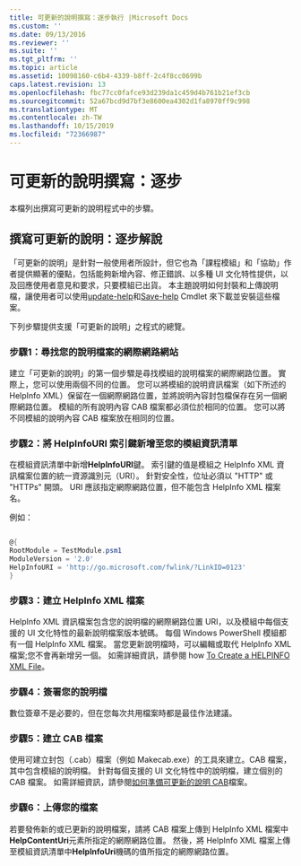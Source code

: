 ```yaml
---
title: 可更新的說明撰寫：逐步執行 |Microsoft Docs
ms.custom: ''
ms.date: 09/13/2016
ms.reviewer: ''
ms.suite: ''
ms.tgt_pltfrm: ''
ms.topic: article
ms.assetid: 10098160-c6b4-4339-b8ff-2c4f8cc0699b
caps.latest.revision: 13
ms.openlocfilehash: fbc77cc0fafce93d239da1c459d4b761b21ef3cb
ms.sourcegitcommit: 52a67bcd9d7bf3e8600ea4302d1fa8970ff9c998
ms.translationtype: MT
ms.contentlocale: zh-TW
ms.lasthandoff: 10/15/2019
ms.locfileid: "72366987"
---
```

# <a name="updatable-help-authoring-step-by-step"></a>可更新的說明撰寫：逐步

本檔列出撰寫可更新的說明程式中的步驟。

## <a name="authoring-updatable-help-step-by-step"></a>撰寫可更新的說明：逐步解說

「可更新的說明」是針對一般使用者所設計，但它也為「課程模組」和「協助」作者提供顯著的優點，包括能夠新增內容、修正錯誤、以多種 UI 文化特性提供，以及回應使用者意見和要求，只要模組已出貨。 本主題說明如何封裝和上傳說明檔，讓使用者可以使用[update-help](/powershell/module/Microsoft.PowerShell.Core/Update-Help)和[Save-help](/powershell/module/Microsoft.PowerShell.Core/Save-Help) Cmdlet 來下載並安裝這些檔案。

下列步驟提供支援「可更新的說明」之程式的總覽。

### <a name="step-1-find-an-internet-site-for-your-help-files"></a>步驟1：尋找您的說明檔案的網際網路網站

建立「可更新的說明」的第一個步驟是尋找模組的說明檔案的網際網路位置。 實際上，您可以使用兩個不同的位置。 您可以將模組的說明資訊檔案（如下所述的 HelpInfo XML）保留在一個網際網路位置，並將說明內容封包檔保存在另一個網際網路位置。 模組的所有說明內容 CAB 檔案都必須位於相同的位置。 您可以將不同模組的說明內容 CAB 檔案放在相同的位置。

### <a name="step-2-add-a-helpinfouri-key-to-your-module-manifest"></a>步驟2：將 HelpInfoURI 索引鍵新增至您的模組資訊清單

在模組資訊清單中新增**HelpInfoURI**鍵。 索引鍵的值是模組之 HelpInfo XML 資訊檔案位置的統一資源識別元（URI）。 針對安全性，位址必須以 "HTTP" 或 "HTTPs" 開頭。 URI 應該指定網際網路位置，但不能包含 HelpInfo XML 檔案名。

例如：

```powershell

@{
RootModule = TestModule.psm1
ModuleVersion = '2.0'
HelpInfoURI = 'http://go.microsoft.com/fwlink/?LinkID=0123'
}
```

### <a name="step-3-create-a-helpinfo-xml-file"></a>步驟3：建立 HelpInfo XML 檔案

HelpInfo XML 資訊檔案包含您的說明檔的網際網路位置 URI，以及模組中每個支援的 UI 文化特性的最新說明檔案版本號碼。 每個 Windows PowerShell 模組都有一個 HelpInfo XML 檔案。 當您更新說明檔時，可以編輯或取代 HelpInfo XML 檔案;您不會再新增另一個。 如需詳細資訊，請參閱 how [To Create a HELPINFO XML File](./how-to-create-a-helpinfo-xml-file.md)。

### <a name="step-4-sign-your-help-files"></a>步驟4：簽署您的說明檔

數位簽章不是必要的，但在您每次共用檔案時都是最佳作法建議。

### <a name="step-5-create-cab-files"></a>步驟5：建立 CAB 檔案

使用可建立封包（.cab）檔案（例如 Makecab.exe）的工具來建立。CAB 檔案，其中包含模組的說明檔。 針對每個支援的 UI 文化特性中的說明檔，建立個別的 CAB 檔案。 如需詳細資訊，請參閱[如何準備可更新的說明 CAB](./how-to-prepare-updatable-help-cab-files.md)檔案。

### <a name="step-6-upload-your-files"></a>步驟6：上傳您的檔案

若要發佈新的或已更新的說明檔案，請將 CAB 檔案上傳到 HelpInfo XML 檔案中**HelpContentUri**元素所指定的網際網路位置。 然後，將 HelpInfo XML 檔案上傳至模組資訊清單中**HelpInfoUri**機碼的值所指定的網際網路位置。
